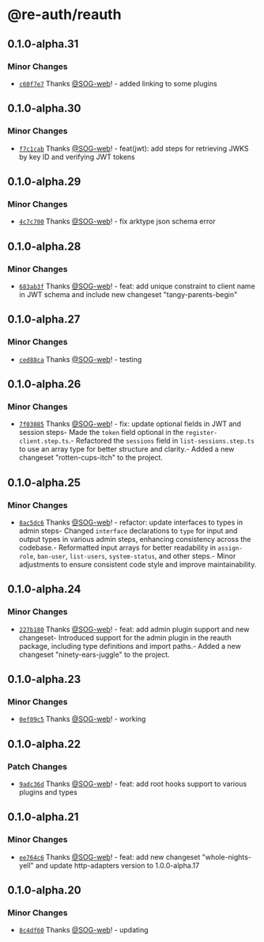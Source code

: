 # @re-auth/reauth

## 0.1.0-alpha.31

### Minor Changes

- [`c60f7e7`](https://github.com/SOG-web/reauth/commit/c60f7e7682658435b9fdeaaf4a19b9c39c318a36) Thanks [@SOG-web](https://github.com/SOG-web)! - added linking to some plugins

## 0.1.0-alpha.30

### Minor Changes

- [`f7c1cab`](https://github.com/SOG-web/reauth/commit/f7c1cab417685ed4716aa3f4d6c3b5b6dbd95085) Thanks [@SOG-web](https://github.com/SOG-web)! - feat(jwt): add steps for retrieving JWKS by key ID and verifying JWT tokens

## 0.1.0-alpha.29

### Minor Changes

- [`4c7c700`](https://github.com/SOG-web/reauth/commit/4c7c7001fcb3c6c6660174d6af73420c035278ff) Thanks [@SOG-web](https://github.com/SOG-web)! - fix arktype json schema error

## 0.1.0-alpha.28

### Minor Changes

- [`683ab3f`](https://github.com/SOG-web/reauth/commit/683ab3f84dd8ffe1f715cc44f2ca19cdb3ce8ac9) Thanks [@SOG-web](https://github.com/SOG-web)! - feat: add unique constraint to client name in JWT schema and include new changeset "tangy-parents-begin"

## 0.1.0-alpha.27

### Minor Changes

- [`ced88ca`](https://github.com/SOG-web/reauth/commit/ced88ca21aaeb5df4cb00c819e1af4990d3ba6f4) Thanks [@SOG-web](https://github.com/SOG-web)! - testing

## 0.1.0-alpha.26

### Minor Changes

- [`7f03085`](https://github.com/SOG-web/reauth/commit/7f030853c77e2d0ff7290340ca1213769cec1897) Thanks [@SOG-web](https://github.com/SOG-web)! - fix: update optional fields in JWT and session steps- Made the `token` field optional in the `register-client.step.ts`.- Refactored the `sessions` field in `list-sessions.step.ts` to use an array type for better structure and clarity.- Added a new changeset "rotten-cups-itch" to the project.

## 0.1.0-alpha.25

### Minor Changes

- [`8ac5dc6`](https://github.com/SOG-web/reauth/commit/8ac5dc6e59143e060bf0f3fe1c42a92e438fd77b) Thanks [@SOG-web](https://github.com/SOG-web)! - refactor: update interfaces to types in admin steps- Changed `interface` declarations to `type` for input and output types in various admin steps, enhancing consistency across the codebase.- Reformatted input arrays for better readability in `assign-role`, `ban-user`, `list-users`, `system-status`, and other steps.- Minor adjustments to ensure consistent code style and improve maintainability.

## 0.1.0-alpha.24

### Minor Changes

- [`227b180`](https://github.com/SOG-web/reauth/commit/227b1802d88c75bf00f5cbf4a3b5f81152f933db) Thanks [@SOG-web](https://github.com/SOG-web)! - feat: add admin plugin support and new changeset- Introduced support for the admin plugin in the reauth package, including type definitions and import paths.- Added a new changeset "ninety-ears-juggle" to the project.

## 0.1.0-alpha.23

### Minor Changes

- [`0ef09c5`](https://github.com/SOG-web/reauth/commit/0ef09c5909297b33a7c3106321cca3c200c09d4b) Thanks [@SOG-web](https://github.com/SOG-web)! - working

## 0.1.0-alpha.22

### Patch Changes

- [`9adc36d`](https://github.com/SOG-web/reauth/commit/9adc36d8680cba77dcdc0f814e92993821a48e1a) Thanks [@SOG-web](https://github.com/SOG-web)! - feat: add root hooks support to various plugins and types

## 0.1.0-alpha.21

### Minor Changes

- [`ee764c6`](https://github.com/SOG-web/reauth/commit/ee764c698ac4c476bd119f7e6e7f7a523e774a20) Thanks [@SOG-web](https://github.com/SOG-web)! - feat: add new changeset "whole-nights-yell" and update http-adapters version to 1.0.0-alpha.17

## 0.1.0-alpha.20

### Minor Changes

- [`8c4df60`](https://github.com/SOG-web/reauth/commit/8c4df60440899c162a8a40e83d9df5325c91c80f) Thanks [@SOG-web](https://github.com/SOG-web)! - updating
